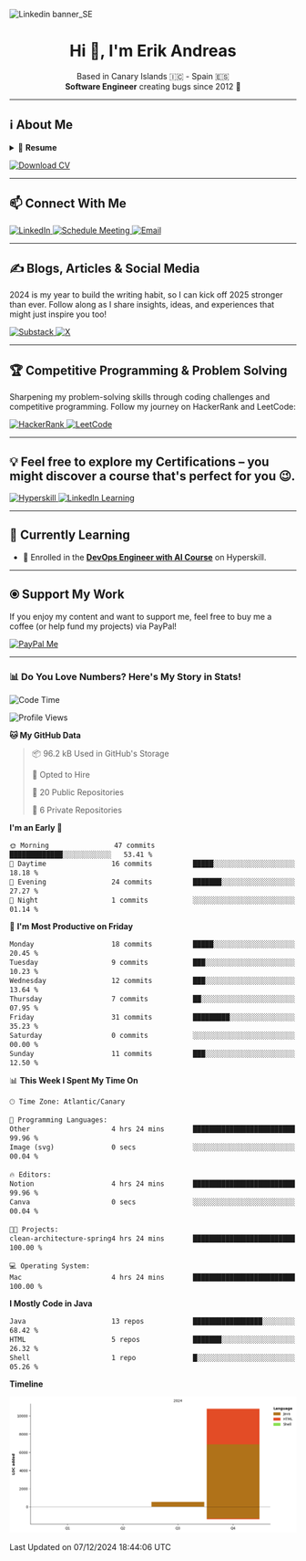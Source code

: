 ![Linkedin banner_SE](https://github.com/user-attachments/assets/a812e449-5ff5-40a9-abf4-5fd0d5b79c99)

<h1 align="center">Hi 👋, I'm Erik Andreas</h1>
<p align="center">
    Based in Canary Islands 🇮🇨 - Spain 🇪🇸
    <br>
    <strong>Software Engineer</strong> creating bugs since 2012 🚀<br>
</p>

---

## ℹ️ About Me
<details>
  <summary>📃 <strong>Resume</strong></summary>

## 🎓 Education

- 📖 **Bachelor of Science in Computer Engineering**\
📆 2012 - 2018\
📍 **Universidad de La Laguna** - Tenerife, Spain

- 📖 **Fullstack Developer Bootcamp**\
📆 2018 - 2019\
📍 **Escuela de Organización Industrial (EOI)** - Madrid, Spain

---

## 💼 Experience

### 👨‍💻 Freelance Software Engineer
📆 Dec 2022 - Apr 2024\
📍 Remote  
<p align="left">
    <img src="https://img.shields.io/badge/Java-ED8B00?style=for-the-badge&logo=java&logoColor=white" alt="Java">
    <img src="https://img.shields.io/badge/Spring%20Boot-6DB33F?style=for-the-badge&logo=spring&logoColor=white" alt="Spring Boot">
    <img src="https://img.shields.io/badge/DigitalOcean-0080FF?style=for-the-badge&logo=digitalocean&logoColor=white" alt="DigitalOcean">
    <img src="https://img.shields.io/badge/PostgreSQL-316192?style=for-the-badge&logo=postgresql&logoColor=white" alt="PostgreSQL">
    <img src="https://img.shields.io/badge/Clean%20Architecture-FFC107?style=for-the-badge" alt="Clean Architecture">
    <img src="https://img.shields.io/badge/Jenkins-D24939?style=for-the-badge&logo=jenkins&logoColor=white" alt="Jenkins">
    <img src="https://img.shields.io/badge/GitHub%20Actions-2088FF?style=for-the-badge&logo=githubactions&logoColor=white" alt="GitHub Actions">
</p>

---

### 👨‍💻 Java Fullstack Developer
📆 Sep 2019 - Oct 2022\
📍 Nartex Software, Tenerife  
<p align="left">
    <img src="https://img.shields.io/badge/Java-ED8B00?style=for-the-badge&logo=java&logoColor=white" alt="Java">
    <img src="https://img.shields.io/badge/Spring%20MVC-6DB33F?style=for-the-badge&logo=spring&logoColor=white" alt="Spring MVC">
    <img src="https://img.shields.io/badge/Spring%20Data%20JPA-6DB33F?style=for-the-badge&logo=spring&logoColor=white" alt="Spring Data JPA">
    <img src="https://img.shields.io/badge/Spring%20Security-6DB33F?style=for-the-badge&logo=spring&logoColor=white" alt="Spring Security">
    <img src="https://img.shields.io/badge/Thymeleaf-005F9E?style=for-the-badge&logo=thymeleaf&logoColor=white" alt="Thymeleaf">
    <img src="https://img.shields.io/badge/PostgreSQL-316192?style=for-the-badge&logo=postgresql&logoColor=white" alt="PostgreSQL">
    <img src="https://img.shields.io/badge/Oracle-F80000?style=for-the-badge&logo=oracle&logoColor=white" alt="Oracle">
    <img src="https://img.shields.io/badge/Mockito-5A9BD4?style=for-the-badge" alt="Mockito">
    <img src="https://img.shields.io/badge/AssertJ-3DDC84?style=for-the-badge&logo=java&logoColor=white" alt="AssertJ">
</p>

---

### 👨‍💻 .NET Fullstack Developer (Internship)
📆 Oct 2017 - Jan 2018\
📍 Ayesa, Tenerife  
<p align="left">
    <img src="https://img.shields.io/badge/C%23-239120?style=for-the-badge&logo=c-sharp&logoColor=white" alt="C#">
    <img src="https://img.shields.io/badge/.NET-512BD4?style=for-the-badge&logo=dotnet&logoColor=white" alt=".NET">
    <img src="https://img.shields.io/badge/Bootstrap-563D7C?style=for-the-badge&logo=bootstrap&logoColor=white" alt="Bootstrap">
</p>

---

### 👨‍💻 Software Engineer (Internship)
📆 Mar 2017 - Jan 2018\
📍 Binhex, Tenerife  
<p align="left">
    <img src="https://img.shields.io/badge/Python-3776AB?style=for-the-badge&logo=python&logoColor=white" alt="Python">
    <img src="https://img.shields.io/badge/Java-ED8B00?style=for-the-badge&logo=java&logoColor=white" alt="Java">
    <img src="https://img.shields.io/badge/Testcontainers-2496ED?style=for-the-badge&logo=docker&logoColor=white" alt="Testcontainers">
</p>

---

## 🛠️ Not Assignable
<p align="left">
    <img src="https://img.shields.io/badge/React-61DAFB?style=for-the-badge&logo=react&logoColor=black" alt="React">
    <img src="https://img.shields.io/badge/Angular-DD0031?style=for-the-badge&logo=angular&logoColor=white" alt="Angular">
    <img src="https://img.shields.io/badge/Vue.js-4FC08D?style=for-the-badge&logo=vue.js&logoColor=white" alt="Vue.js">
    <img src="https://img.shields.io/badge/AWS-FF9900?style=for-the-badge&logo=amazonaws&logoColor=white" alt="AWS">
    <img src="https://img.shields.io/badge/SonarQube-4E9BCD?style=for-the-badge&logo=sonarqube&logoColor=white" alt="SonarQube">
    <img src="https://img.shields.io/badge/Postman-FF6C37?style=for-the-badge&logo=postman&logoColor=white" alt="Postman">
    <img src="https://img.shields.io/badge/JUnit-25A162?style=for-the-badge&logo=junit5&logoColor=white" alt="JUnit">
</p>

</details>

<p align="left">
    <a href="https://drive.proton.me/urls/26JG7XDRZC#wLWfPZ0wnNda" target="_blank">
        <img src="https://img.shields.io/badge/Download%20CV-4285F4?style=for-the-badge&logo=download&logoColor=white" alt="Download CV">
    </a>
</p>


---

## 📫 Connect With Me
<p align="left">
    <a href="https://www.linkedin.com/in/erik-andreas-backend-developer" target="_blank">
        <img src="https://img.shields.io/badge/LinkedIn-0077B5?style=for-the-badge&logo=linkedin&logoColor=white" alt="LinkedIn">
    </a>
    <a href="https://calendly.com/erikandreasdev/30min" target="_blank">
        <img src="https://img.shields.io/badge/Schedule%20Meeting-2088FF?style=for-the-badge&logo=googlemeet&logoColor=white" alt="Schedule Meeting">
    </a>
    <a href="mailto:erik.dvera+info@proton.me" target="_blank">
        <img src="https://img.shields.io/badge/Email-Me-D14836?style=for-the-badge&logo=gmail&logoColor=white" alt="Email">
    </a>
</p>

---

## ✍️ Blogs, Articles & Social Media
2024 is my year to build the writing habit, so I can kick off 2025 stronger than ever. Follow along as I share insights, ideas, and experiences that might just inspire you too!

<p align="left">
    <a href="https://substack.com/@erikandreas" target="_blank">
        <img src="https://img.shields.io/badge/Substack-FF6719?style=for-the-badge&logo=substack&logoColor=white" alt="Substack">
    </a>
    <a href="https://x.com/erikandreasdev" target="_blank">
        <img src="https://img.shields.io/badge/X-000000?style=for-the-badge&logo=x&logoColor=white" alt="X">
    </a>
</p>

---

## 🏆 Competitive Programming & Problem Solving

Sharpening my problem-solving skills through coding challenges and competitive programming. Follow my journey on HackerRank and LeetCode:

<p align="left">
    <a href="https://www.hackerrank.com/erikandreasdev" target="_blank">
        <img src="https://img.shields.io/badge/HackerRank-2EC866?style=for-the-badge&logo=hackerrank&logoColor=white" alt="HackerRank">
    </a>
    <a href="https://leetcode.com/erikandreasdev" target="_blank">
        <img src="https://img.shields.io/badge/LeetCode-FFA116?style=for-the-badge&logo=leetcode&logoColor=white" alt="LeetCode">
    </a>
</p>


---

## 💡 Feel free to explore my Certifications – you might discover a course that's perfect for you 😉.
<p align="left">
    <a href="https://hyperskill.org/profile/81278326" target="_blank">
        <img src="https://img.shields.io/badge/Hyperskill-3B82F6?style=for-the-badge&logo=readthedocs&logoColor=white" alt="Hyperskill">
    </a>
    <a href="https://www.linkedin.com/in/erik-andreas-backend-developer/details/certifications/" target="_blank">
        <img src="https://img.shields.io/badge/LinkedIn%20Certifications-0077B5?style=for-the-badge&logo=linkedin&logoColor=white" alt="LinkedIn Learning">
    </a>
</p>

---

## 🌱 Currently Learning
- 📘 Enrolled in the [**DevOps Engineer with AI Course**](https://hyperskill.org/courses/80-devops-engineer-with-ai) on Hyperskill.

---

## ⦿ Support My Work

If you enjoy my content and want to support me, feel free to buy me a coffee (or help fund my projects) via PayPal!

<p align="left">
    <a href="https://paypal.me/ebarretodevera?country.x=ES&locale.x=es_ES" target="_blank">
        <img src="https://img.shields.io/badge/PayPal-00457C?style=for-the-badge&logo=paypal&logoColor=white" alt="PayPal Me">
    </a>
</p>

--- 

### 📊 Do You Love Numbers? Here's My Story in Stats!

<!--START_SECTION:waka-->
![Code Time](http://img.shields.io/badge/Code%20Time-27%20hrs%2045%20mins-blue)

![Profile Views](http://img.shields.io/badge/Profile%20Views-1-blue)

**🐱 My GitHub Data** 

> 📦 96.2 kB Used in GitHub's Storage 
 > 
> 💼 Opted to Hire
 > 
> 📜 20 Public Repositories 
 > 
> 🔑 6 Private Repositories 
 > 
**I'm an Early 🐤** 

```text
🌞 Morning                47 commits          █████████████░░░░░░░░░░░░   53.41 % 
🌆 Daytime                16 commits          █████░░░░░░░░░░░░░░░░░░░░   18.18 % 
🌃 Evening                24 commits          ███████░░░░░░░░░░░░░░░░░░   27.27 % 
🌙 Night                  1 commits           ░░░░░░░░░░░░░░░░░░░░░░░░░   01.14 % 
```
📅 **I'm Most Productive on Friday** 

```text
Monday                   18 commits          █████░░░░░░░░░░░░░░░░░░░░   20.45 % 
Tuesday                  9 commits           ███░░░░░░░░░░░░░░░░░░░░░░   10.23 % 
Wednesday                12 commits          ███░░░░░░░░░░░░░░░░░░░░░░   13.64 % 
Thursday                 7 commits           ██░░░░░░░░░░░░░░░░░░░░░░░   07.95 % 
Friday                   31 commits          █████████░░░░░░░░░░░░░░░░   35.23 % 
Saturday                 0 commits           ░░░░░░░░░░░░░░░░░░░░░░░░░   00.00 % 
Sunday                   11 commits          ███░░░░░░░░░░░░░░░░░░░░░░   12.50 % 
```


📊 **This Week I Spent My Time On** 

```text
🕑︎ Time Zone: Atlantic/Canary

💬 Programming Languages: 
Other                    4 hrs 24 mins       █████████████████████████   99.96 % 
Image (svg)              0 secs              ░░░░░░░░░░░░░░░░░░░░░░░░░   00.04 % 

🔥 Editors: 
Notion                   4 hrs 24 mins       █████████████████████████   99.96 % 
Canva                    0 secs              ░░░░░░░░░░░░░░░░░░░░░░░░░   00.04 % 

🐱‍💻 Projects: 
clean-architecture-spring4 hrs 24 mins       █████████████████████████   100.00 % 

💻 Operating System: 
Mac                      4 hrs 24 mins       █████████████████████████   100.00 % 
```

**I Mostly Code in Java** 

```text
Java                     13 repos            █████████████████░░░░░░░░   68.42 % 
HTML                     5 repos             ███████░░░░░░░░░░░░░░░░░░   26.32 % 
Shell                    1 repo              █░░░░░░░░░░░░░░░░░░░░░░░░   05.26 % 
```



**Timeline**

![Lines of Code chart](https://raw.githubusercontent.com/erikandreasdev/erikandreasdev/main/assets/bar_graph.png)


 Last Updated on 07/12/2024 18:44:06 UTC
<!--END_SECTION:waka-->

